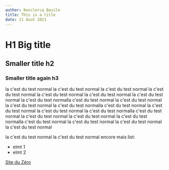 ```yaml
---
author: Nonclercq Basile
title: This is a title
date: 21 Aout 2021
---
```


# H1 Big title

## Smaller title h2 

### Smaller title again h3


la c'est du test normal la c'est du test normal la c'est du test normal la c'est du test normal la c'est du test normal la c'est du test normal la c'est du test normal la c'est du test normalla c'est du test normal la c'est du test normal la c'est du test normal la c'est du test normalla c'est du test normal la c'est du test normal la c'est du test normal la c'est du test normalla c'est du test normal la c'est du test normal la c'est du test normal la c'est du test normalla c'est du test normal la c'est du test normal la c'est du test normal la c'est du test normal

la c'est du test normal
la c'est du test normal encore mais list: 


* elmt 1
* elmt 2

[Site du Zéro](http://www.siteduzero.com)